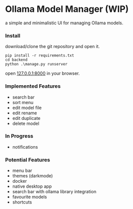 # Ollama Model Manager (WIP)

a simple and minimalistic UI for managing Ollama models.

### Install
download/clone the git repository and open it.

    pip install -r requirements.txt
    cd backend
    python .\manage.py runserver
open [127.0.0.1:8000](127.0.0.1:8000) in your browser.

### Implemented Features
- search bar
- sort menu
- edit model file 
- edit rename
- edit duplicate
- delete model

### In Progress
- notifications

### Potential Features
- menu bar
- themes (darkmode)
- docker
- native desktop app
- search bar with ollama library integration
- favourite models
- shortcuts